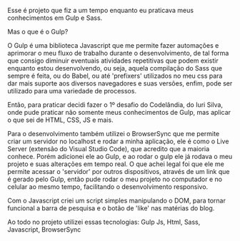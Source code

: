 Esse é projeto que fiz a um tempo enquanto eu praticava meus conhecimentos em Gulp e Sass.

Mas o que é o Gulp?

O Gulp é uma biblioteca Javascript que me permite fazer automações e aprimorar o meu fluxo de trabalho durante o desenvolvimento, de tal forma que consigo diminuir eventuais atividades repetitivas que podem existir enquanto estou desenvolvendo, ou seja, aquela compilação do Sass que sempre é feita, ou do Babel, ou até 'prefixers' utilizados no meu css para dar mais suporte aos diversos navegadores e suas versões, enfim, pode ser utilizado para uma variedade de processos.

Então, para praticar decidi fazer o 1º desafio do Codelândia, do Iuri Silva, onde pude praticar não somente meus conhecimentos de Gulp, mas aplicar o que sei de HTML, CSS, JS e mais.

Para o desenvolvimento também utilizei o BrowserSync que me permite criar um servidor no localhost e rodar a minha aplicação, ele é como o Live Server (extensão do Visual Studio Code), que acredito que a maioria conhece. Porém adicionei ele ao Gulp, e ao rodar o gulp ele já rodava o meu projeto e suas alterações em tempo real. O que achei legal foi que ele me permite acessar o 'servidor' por outros dispositivos, através de um link que é gerado pelo Gulp, então pude rodar o meu projeto no computador e no celular ao mesmo tempo, facilitando o desenvolvimento responsivo.

Com o Javascript criei um script simples manipulando o DOM, para tornar funcional a barra de pesquisa e o botão de 'like' nas matérias do blog.

Ao todo no projeto utilizei essas tecnologias: 
Gulp Js, 
Html, 
Sass, 
Javascript, 
BrowserSync
